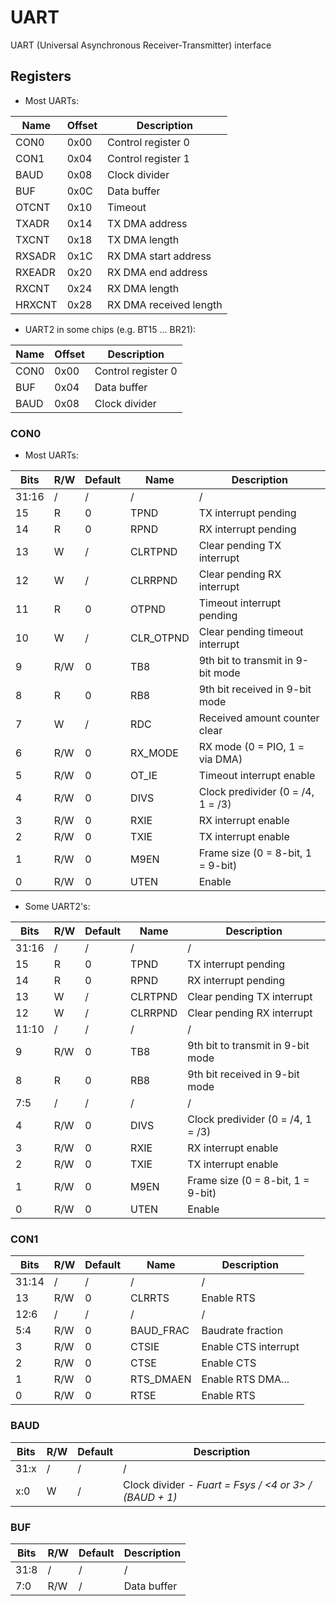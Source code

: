 # UART

UART (Universal Asynchronous Receiver-Transmitter) interface

## Registers

- Most UARTs:

| Name     | Offset | Description                   |
|----------|--------|-------------------------------|
| CON0     | 0x00   | Control register 0            |
| CON1     | 0x04   | Control register 1            |
| BAUD     | 0x08   | Clock divider                 |
| BUF      | 0x0C   | Data buffer                   |
| OTCNT    | 0x10   | Timeout                       |
| TXADR    | 0x14   | TX DMA address                |
| TXCNT    | 0x18   | TX DMA length                 |
| RXSADR   | 0x1C   | RX DMA start address          |
| RXEADR   | 0x20   | RX DMA end address            |
| RXCNT    | 0x24   | RX DMA length                 |
| HRXCNT   | 0x28   | RX DMA received length        |

- UART2 in some chips (e.g. BT15 ... BR21):

| Name     | Offset | Description                   |
|----------|--------|-------------------------------|
| CON0     | 0x00   | Control register 0            |
| BUF      | 0x04   | Data buffer                   |
| BAUD     | 0x08   | Clock divider                 |

### CON0

- Most UARTs:

| Bits  | R/W | Default | Name         | Description                           |
|-------|-----|---------|--------------|---------------------------------------|
| 31:16 | /   | /       | /            | /                                     |
| 15    | R   | 0       | TPND         | TX interrupt pending                  |
| 14    | R   | 0       | RPND         | RX interrupt pending                  |
| 13    | W   | /       | CLRTPND      | Clear pending TX interrupt            |
| 12    | W   | /       | CLRRPND      | Clear pending RX interrupt            |
| 11    | R   | 0       | OTPND        | Timeout interrupt pending             |
| 10    | W   | /       | CLR_OTPND    | Clear pending timeout interrupt       |
| 9     | R/W | 0       | TB8          | 9th bit to transmit in 9-bit mode     |
| 8     | R   | 0       | RB8          | 9th bit received in 9-bit mode        |
| 7     | W   | /       | RDC          | Received amount counter clear         |
| 6     | R/W | 0       | RX_MODE      | RX mode (0 = PIO, 1 = via DMA)        |
| 5     | R/W | 0       | OT_IE        | Timeout interrupt enable              |
| 4     | R/W | 0       | DIVS         | Clock predivider (0 = /4, 1 = /3)     |
| 3     | R/W | 0       | RXIE         | RX interrupt enable                   |
| 2     | R/W | 0       | TXIE         | TX interrupt enable                   |
| 1     | R/W | 0       | M9EN         | Frame size (0 = 8-bit, 1 = 9-bit)     |
| 0     | R/W | 0       | UTEN         | Enable                                |

- Some UART2's:

| Bits  | R/W | Default | Name         | Description                           |
|-------|-----|---------|--------------|---------------------------------------|
| 31:16 | /   | /       | /            | /                                     |
| 15    | R   | 0       | TPND         | TX interrupt pending                  |
| 14    | R   | 0       | RPND         | RX interrupt pending                  |
| 13    | W   | /       | CLRTPND      | Clear pending TX interrupt            |
| 12    | W   | /       | CLRRPND      | Clear pending RX interrupt            |
| 11:10 | /   | /       | /            | /                                     |
| 9     | R/W | 0       | TB8          | 9th bit to transmit in 9-bit mode     |
| 8     | R   | 0       | RB8          | 9th bit received in 9-bit mode        |
| 7:5   | /   | /       | /            | /                                     |
| 4     | R/W | 0       | DIVS         | Clock predivider (0 = /4, 1 = /3)     |
| 3     | R/W | 0       | RXIE         | RX interrupt enable                   |
| 2     | R/W | 0       | TXIE         | TX interrupt enable                   |
| 1     | R/W | 0       | M9EN         | Frame size (0 = 8-bit, 1 = 9-bit)     |
| 0     | R/W | 0       | UTEN         | Enable                                |

### CON1

| Bits  | R/W | Default | Name         | Description                           |
|-------|-----|---------|--------------|---------------------------------------|
| 31:14 | /   | /       | /            | /                                     |
| 13    | R/W | 0       | CLRRTS       | Enable RTS                            |
| 12:6  | /   | /       | /            | /                                     |
| 5:4   | R/W | 0       | BAUD_FRAC    | Baudrate fraction                     |
| 3     | R/W | 0       | CTSIE        | Enable CTS interrupt                  |
| 2     | R/W | 0       | CTSE         | Enable CTS                            |
| 1     | R/W | 0       | RTS_DMAEN    | Enable RTS DMA...                     |
| 0     | R/W | 0       | RTSE         | Enable RTS                            |

### BAUD

| Bits  | R/W | Default | Description                                          |
|-------|-----|---------|------------------------------------------------------|
| 31:x  | /   | /       | /                                                    |
| x:0   | W   | /       | Clock divider - _Fuart = Fsys / <4 or 3> / (BAUD + 1)_ |

### BUF

| Bits  | R/W | Default | Description                                          |
|-------|-----|---------|------------------------------------------------------|
| 31:8  | /   | /       | /                                                    |
| 7:0   | R/W | /       | Data buffer                                          |
